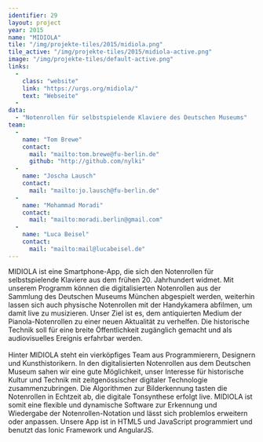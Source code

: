 ```yaml
---
identifier: 29
layout: project
year: 2015
name: "MIDIOLA"
tile: "/img/projekte-tiles/2015/midiola.png"
tile_active: "/img/projekte-tiles/2015/midiola-active.png"
image: "/img/projekte-tiles/default-active.png"
links:
  -
    class: "website"
    link: "https://urgs.org/midiola/"
    text: "Webseite"
  -
data:
  - "Notenrollen für selbstspielende Klaviere des Deutschen Museums"
team:
  -
    name: "Tom Brewe"
    contact:
      mail: "mailto:tom.brewe@fu-berlin.de"
      github: "http://github.com/nylki"
  -
    name: "Joscha Lausch"
    contact:
      mail: "mailto:jo.lausch@fu-berlin.de"
  -
    name: "Mohammad Moradi"
    contact:
      mail: "mailto:moradi.berlin@gmail.com"
  -
    name: "Luca Beisel"
    contact:
      mail: "mailto:mail@lucabeisel.de"
---
```

MIDIOLA ist eine Smartphone-App, die sich den Notenrollen für selbstspielende Klaviere aus dem frühen 20. Jahrhundert
widmet. Mit unserem Programm können die digitalisierten Notenrollen aus der Sammlung des Deutschen Museums München
abgespielt werden, weiterhin lassen sich auch physische Notenrollen mit der Handykamera abfilmen, um damit live zu
musizieren. Unser Ziel ist es, dem antiquierten Medium der Pianola-Notenrollen zu einer neuen Aktualität zu verhelfen.
Die historische Technik soll für eine breite Öffentlichkeit zugänglich gemacht und als audiovisuelles Ereignis erfahrbar
werden.<br /><br />Hinter MIDIOLA steht ein vierköpfiges Team aus Programmierern, Designern und Kunsthistorikern. In den
digitalisierten Notenrollen aus dem Deutschen Museum sahen wir eine gute Möglichkeit, unser Interesse für historische
Kultur und Technik mit zeitgenössischer digitaler Technologie zusammenzubringen. Die Algorithmen zur Bilderkennung tasten
die Notenrollen in Echtzeit ab, die digitale Tonsynthese erfolgt live. MIDIOLA ist somit eine flexible und dynamische
Software zur Erkennung und Wiedergabe der Notenrollen-Notation und lässt sich problemlos erweitern oder anpassen. Unsere
App ist in HTML5 und JavaScript programmiert und benutzt das Ionic Framework und AngularJS.
